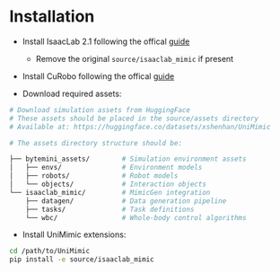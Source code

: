 # Installation

- Install IsaacLab 2.1 following the offical [guide](https://isaac-sim.github.io/IsaacLab/v2.1.0/source/setup/installation/pip_installation.html)

    - Remove the original `source/isaaclab_mimic` if present

- Install CuRobo following the offical [guide](https://curobo.org/get_started/1_install_instructions.html)

- Download required assets:

```bash
# Download simulation assets from HuggingFace
# These assets should be placed in the source/assets directory
# Available at: https://huggingface.co/datasets/xshenhan/UniMimic

# The assets directory structure should be:   

├── bytemini_assets/        # Simulation environment assets
│   ├── envs/               # Environment models
│   ├── robots/             # Robot models
│   └── objects/            # Interaction objects
└── isaaclab_mimic/         # MimicGen integration
    ├── datagen/            # Data generation pipeline
    ├── tasks/              # Task definitions
    └── wbc/                # Whole-body control algorithms
```

- Install UniMimic extensions:

```bash
cd /path/to/UniMimic
pip install -e source/isaaclab_mimic
```